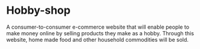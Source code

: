 # Hobby-shop
 A consumer-to-consumer e-commerce website that will enable people to make money online by selling products they make as a hobby. Through this website, home made food and other household commodities will be sold.

